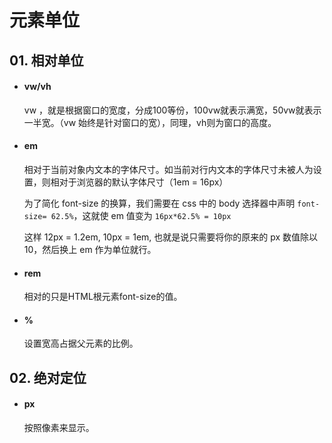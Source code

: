 # 元素单位

## 01. 相对单位
- #### vw/vh
  vw ，就是根据窗口的宽度，分成100等份，100vw就表示满宽，50vw就表示一半宽。（vw 始终是针对窗口的宽），同理，vh则为窗口的高度。

- #### em
  相对于当前对象内文本的字体尺寸。如当前对行内文本的字体尺寸未被人为设置，则相对于浏览器的默认字体尺寸（1em = 16px）

  为了简化 font-size 的换算，我们需要在 css 中的 body 选择器中声明 `font-size= 62.5%`，这就使 em 值变为 `16px*62.5% = 10px`

  这样 12px = 1.2em, 10px = 1em, 也就是说只需要将你的原来的 px 数值除以 10，然后换上 em 作为单位就行。

- #### rem
  相对的只是HTML根元素font-size的值。

- #### %
  设置宽高占据父元素的比例。

## 02. 绝对定位
- #### px
  按照像素来显示。
